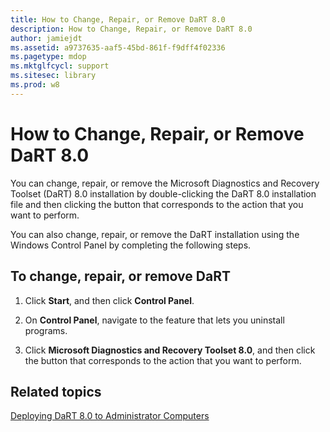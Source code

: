 ```yaml
---
title: How to Change, Repair, or Remove DaRT 8.0
description: How to Change, Repair, or Remove DaRT 8.0
author: jamiejdt
ms.assetid: a9737635-aaf5-45bd-861f-f9dff4f02336
ms.pagetype: mdop
ms.mktglfcycl: support
ms.sitesec: library
ms.prod: w8
---
```



# How to Change, Repair, or Remove DaRT 8.0


You can change, repair, or remove the Microsoft Diagnostics and Recovery Toolset (DaRT) 8.0 installation by double-clicking the DaRT 8.0 installation file and then clicking the button that corresponds to the action that you want to perform.

You can also change, repair, or remove the DaRT installation using the Windows Control Panel by completing the following steps.

## To change, repair, or remove DaRT


1.  Click **Start**, and then click **Control Panel**.

2.  On **Control Panel**, navigate to the feature that lets you uninstall programs.

3.  Click **Microsoft Diagnostics and Recovery Toolset 8.0**, and then click the button that corresponds to the action that you want to perform.

## Related topics


[Deploying DaRT 8.0 to Administrator Computers](deploying-dart-80-to-administrator-computers-dart-8.md)

 

 





